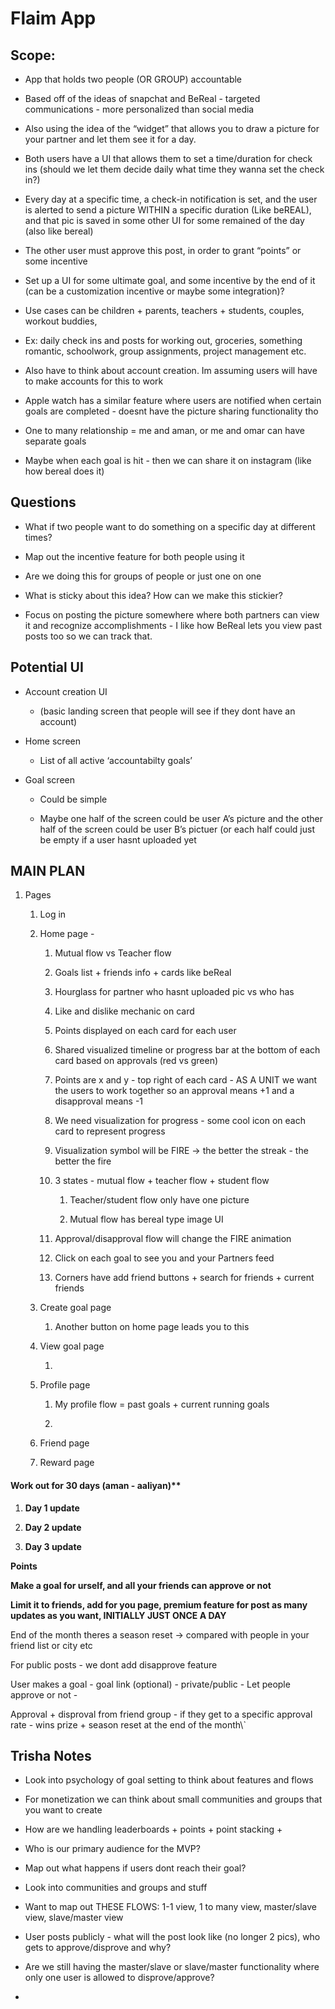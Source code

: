 # Flaim App

## Scope:

- App that holds two people (OR GROUP) accountable 

- Based off of the ideas of snapchat and BeReal - targeted communications - more personalized than social media

- Also using the idea of the “widget” that allows you to draw a picture for your partner and let them see it for a day.

- Both users have a UI that allows them to set a time/duration for check ins (should we let them decide daily what time they wanna set the check in?)

- Every day at a specific time, a check-in notification is set, and the user is alerted to send a picture WITHIN a specific duration (Like beREAL), and that pic is saved in some other UI for some remained of the day (also like bereal)

- The other user must approve this post, in order to grant “points” or some incentive

- Set up a UI for some ultimate goal, and some incentive by the end of it (can be a customization incentive or maybe some integration)?

- Use cases can be children + parents, teachers + students, couples, workout buddies, 

- Ex: daily check ins and posts for working out, groceries, something romantic, schoolwork, group assignments, project management etc.

- Also have to think about account creation. Im assuming users will have to make accounts for this to work 

- Apple watch has a similar feature where users are notified when certain goals are completed - doesnt have the picture sharing functionality tho

- One to many relationship = me and aman, or me and omar can have separate goals 

- Maybe when each goal is hit - then we can share it on instagram (like how bereal does it)

## Questions

- What if two people want to do something on a specific day at different times?

- Map out the incentive feature for both people using it

- Are we doing this for groups of people or just one on one

- What is sticky about this idea? How can we make this stickier?

- Focus on posting the picture somewhere where both partners can view it and recognize accomplishments - I like how BeReal lets you view past posts too so we can track that.

## Potential UI

- Account creation UI 

  - (basic landing screen that people will see if they dont have an account)

- Home screen

  - List of all active ‘accountabilty goals’

- Goal screen

  - Could be simple 

  - Maybe one half of the screen could be user A’s picture and the other half of the screen could be user B’s pictuer (or each half could just be empty if a user hasnt uploaded yet

## MAIN PLAN

1. Pages

   1. Log in

   2. Home page - 

      1. Mutual flow vs Teacher flow 

      2. Goals list + friends info + cards like beReal 

      3. Hourglass for partner who hasnt uploaded pic vs who has

      4. Like and dislike mechanic on card

      5. Points displayed on each card for each user

      6. Shared visualized timeline or progress bar at the bottom of each card based on approvals (red vs green)

      7. Points are x and y - top right of each card - AS A UNIT we want the users to work together so an approval means +1 and a disapproval means -1

      8. We need visualization for progress - some cool icon on each card to represent progress   

      9. Visualization symbol will be FIRE -> the better the streak - the better the fire

      10. 3 states - mutual flow + teacher flow + student flow 

          1. Teacher/student flow only have one picture

          2. Mutual flow has bereal type image UI

      11. Approval/disapproval flow will change the FIRE animation

      12. Click on each goal to see you and your Partners feed

      13. Corners have add friend buttons + search for friends + current friends

   3. Create goal page

      1. Another button on home page leads you to this

   4. View goal page

      1.

   5. Profile page

      1. My profile flow = past goals + current running goals

      2.

   6. Friend page

   7. Reward page


#### Work out for 30 days (aman - aaliyan)**

1. **Day 1 update** 

2. **Day 2 update** 

3. **Day 3 update** 

**Points** 

**Make a goal for urself, and all your friends can approve or not**

**Limit it to friends, add for you page, premium feature for post as many updates as you want, INITIALLY JUST ONCE A DAY**

End of the month theres a season reset -> compared with people in your friend list or city etc

For public posts - we dont add disapprove feature

User makes a goal - goal link (optional) - private/public - Let people approve or not - 

Approval + disproval from friend group - if they get to a specific approval rate - wins prize + season reset at the end of the month\\\`

## Trisha Notes

- Look into psychology of goal setting to think about features and flows

- For monetization we can think about small communities and groups that you want to create

- How are we handling leaderboards + points + point stacking +

- Who is our primary audience for the MVP?

- Map out what happens if users dont reach their goal?

- Look into communities and groups and stuff

- Want to map out THESE FLOWS: 1-1 view, 1 to many view, master/slave view, slave/master view

- User posts publicly - what will the post look like (no longer 2 pics), who gets to approve/disprove and why?

- Are we still having the master/slave or slave/master functionality where only one user is allowed to disprove/approve?

-

